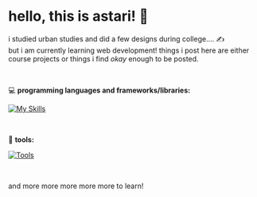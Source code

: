 # hello, this is astari! 👋



i studied urban studies and did a few designs during college.... ✍️
<br/>
but i am currently learning web development! things i post here are either course projects or things i find *okay* enough to be posted.

<br/>

💻  **programming languages and frameworks/libraries:**

[![My Skills](https://skillicons.dev/icons?i=js,html,css,react,tailwind,nextjs,redux&theme=light)](https://skillicons.dev)

<br/>

💾  **tools:**

[![Tools](https://skillicons.dev/icons?i=vscode,ps,ai,autocad,sketchup&theme=light)](https://skillicons.dev)

<br/>

and more more more more more to learn!
